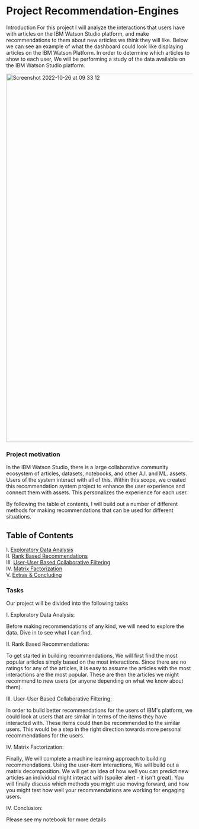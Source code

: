 # Project Recommendation-Engines

Introduction
For this project I will analyze the interactions that users have with articles on the IBM Watson Studio platform, and make recommendations to them about new articles we think they will like. Below we can see an example of what the dashboard could look like displaying articles on the IBM Watson Platform.
In order to determine which articles to show to each user, We will be performing a study of the data available on the IBM Watson Studio platform.

<img width="991" alt="Screenshot 2022-10-26 at 09 33 12" src="https://user-images.githubusercontent.com/74813723/197963319-7891754e-078b-41d0-be03-f6afe39cd7ea.png">

### Project motivation

In the IBM Watson Studio, there is a large collaborative community ecosystem of articles, datasets, notebooks, and other A.I. and ML. assets. Users of the system interact with all of this. Within this scope, we created this recommendation system project to enhance the user experience and connect them with assets. This personalizes the experience for each user.

By following the table of contents, I will build out a number of different methods for making recommendations that can be used for different situations. 
## Table of Contents

I. [Exploratory Data Analysis](#Exploratory-Data-Analysis)<br>
II. [Rank Based Recommendations](#Rank)<br>
III. [User-User Based Collaborative Filtering](#User-User)<br>
IV. [Matrix Factorization](#Matrix-Fact)<br>
V. [Extras & Concluding](#conclusions)

### Tasks
Our project will be divided into the following tasks

I. Exploratory Data Analysis:

Before making recommendations of any kind, we will need to explore the data. Dive in to see what I can find. 

II. Rank Based Recommendations:

To get started in building recommendations, We will first find the most popular articles simply based on the most interactions. Since there are no ratings for any of the articles, it is easy to assume the articles with the most interactions are the most popular. These are then the articles we might recommend to new users (or anyone depending on what we know about them).

III. User-User Based Collaborative Filtering:

In order to build better recommendations for the users of IBM's platform, we could look at users that are similar in terms of the items they have interacted with. These items could then be recommended to the similar users. This would be a step in the right direction towards more personal recommendations for the users. 

IV. Matrix Factorization:

Finally, We will complete a machine learning approach to building recommendations. Using the user-item interactions, We will build out a matrix decomposition. We will get an idea of how well you can predict new articles an individual might interact with (spoiler alert - it isn't great). You will finally discuss which methods you might use moving forward, and how you might test how well your recommendations are working for engaging users.

IV. Conclusion:

Please see my notebook for more details




